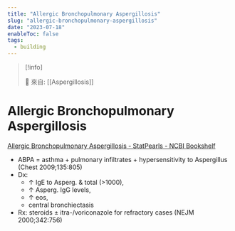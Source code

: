 ```yaml
---
title: "Allergic Bronchopulmonary Aspergillosis"
slug: "allergic-bronchopulmonary-aspergillosis"
date: "2023-07-18"
enableToc: false
tags:
  - building
---
```


> [!info]
>
> 🌱 來自: [[Aspergillosis]]

# Allergic Bronchopulmonary Aspergillosis

[Allergic Bronchopulmonary Aspergillosis - StatPearls - NCBI Bookshelf](https://www-ncbi-nlm-nih-gov.autorpa.kfsyscc.org/books/NBK542329/)

- ABPA = asthma + pulmonary infiltrates + hypersensitivity to Aspergillus (Chest 2009;135:805)
- Dx:
  - ↑ IgE to Asperg. & total (>1000),
  - ↑ Asperg. IgG levels,
  - ↑ eos,
  - central bronchiectasis
- Rx: steroids ± itra-/voriconazole for refractory cases (NEJM 2000;342:756)
